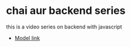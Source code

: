 # chai aur backend series 

this is a video series on backend with javascript
- [Model link](https://app.eraser.io/workspace/YtPqZ1VogxGy1jzIDkzj)